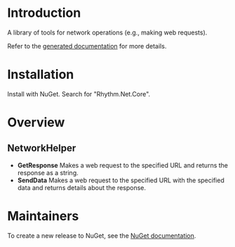 # Introduction

A library of tools for network operations (e.g., making web requests).

Refer to the [generated documentation](docs/generated.md) for more details.

# Installation

Install with NuGet. Search for "Rhythm.Net.Core".

# Overview

## NetworkHelper

* **GetResponse** Makes a web request to the specified URL and returns the response as a string.
* **SendData** Makes a web request to the specified URL with the specified data and returns details about the response.

# Maintainers

To create a new release to NuGet, see the [NuGet documentation](docs/nuget.md).